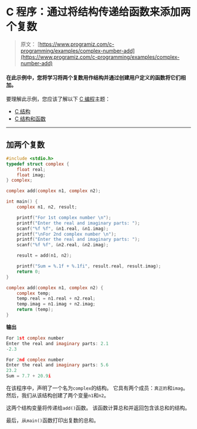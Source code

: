# C 程序：通过将结构传递给函数来添加两个复数

> 原文： [https://www.programiz.com/c-programming/examples/complex-number-add](https://www.programiz.com/c-programming/examples/complex-number-add)

#### 在此示例中，您将学习将两个复数用作结构并通过创建用户定义的函数将它们相加。

要理解此示例，您应该了解以下 [C 编程](/c-programming "C tutorial")主题：

*   [C 结构](/c-programming/c-structures)
*   [C 结构和函数](/c-programming/c-structure-function)

* * *

## 加两个复数

```c
#include <stdio.h>
typedef struct complex {
    float real;
    float imag;
} complex;

complex add(complex n1, complex n2);

int main() {
    complex n1, n2, result;

    printf("For 1st complex number \n");
    printf("Enter the real and imaginary parts: ");
    scanf("%f %f", &n1.real, &n1.imag);
    printf("\nFor 2nd complex number \n");
    printf("Enter the real and imaginary parts: ");
    scanf("%f %f", &n2.real, &n2.imag);

    result = add(n1, n2);

    printf("Sum = %.1f + %.1fi", result.real, result.imag);
    return 0;
}

complex add(complex n1, complex n2) {
    complex temp;
    temp.real = n1.real + n2.real;
    temp.imag = n1.imag + n2.imag;
    return (temp);
} 
```

**输出**

```c
For 1st complex number
Enter the real and imaginary parts: 2.1
-2.3

For 2nd complex number
Enter the real and imaginary parts: 5.6
23.2
Sum = 7.7 + 20.9i 
```

在该程序中，声明了一个名为`complex`的结构。 它具有两个成员：`真正的`和`imag`。 然后，我们从该结构创建了两个变量`n1`和`n2`。

这两个结构变量将传递给`add()`函数。 该函数计算总和并返回包含该总和的结构。

最后，从`main()`函数打印出复数的总和。